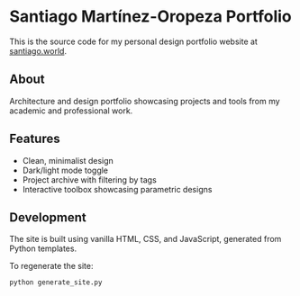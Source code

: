 # Santiago Martínez-Oropeza Portfolio

This is the source code for my personal design portfolio website at [santiago.world](https://santiago.world).

## About

Architecture and design portfolio showcasing projects and tools from my academic and professional work.

## Features

- Clean, minimalist design
- Dark/light mode toggle
- Project archive with filtering by tags
- Interactive toolbox showcasing parametric designs

## Development

The site is built using vanilla HTML, CSS, and JavaScript, generated from Python templates.

To regenerate the site:

```
python generate_site.py
``` 
